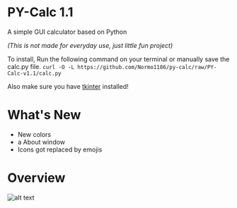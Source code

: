 # PY-Calc 1.1
A simple GUI calculator based on Python

*(This is not made for everyday use, just little fun project)*

To install, Run the following command on your terminal or manually save the calc.py file.
`curl -O -L https://github.com/Normo1186/py-calc/raw/PY-Calc-v1.1/calc.py`

Also make sure you have [tkinter](https://docs.python.org/3/library/tkinter.html) installed!

# What's New

- New colors
- a About window
- Icons got replaced by emojis

# Overview

![alt text](https://github.com/Normo1186/py-calc/blob/PY-Calc-v1.1/overview/overview.png?raw=true)
